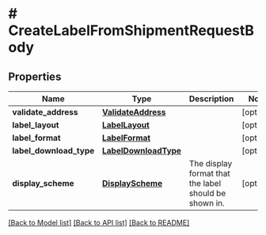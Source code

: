 # # CreateLabelFromShipmentRequestBody

## Properties

Name | Type | Description | Notes
------------ | ------------- | ------------- | -------------
**validate_address** | [**ValidateAddress**](ValidateAddress.md) |  | [optional]
**label_layout** | [**LabelLayout**](LabelLayout.md) |  | [optional]
**label_format** | [**LabelFormat**](LabelFormat.md) |  | [optional]
**label_download_type** | [**LabelDownloadType**](LabelDownloadType.md) |  | [optional]
**display_scheme** | [**DisplayScheme**](DisplayScheme.md) | The display format that the label should be shown in. | [optional]

[[Back to Model list]](../../README.md#models) [[Back to API list]](../../README.md#endpoints) [[Back to README]](../../README.md)
